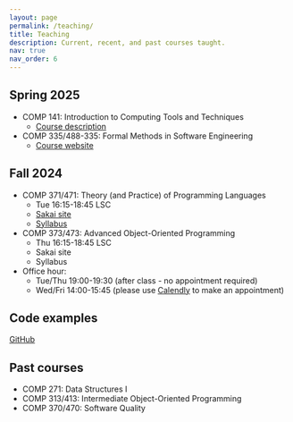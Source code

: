 ```yaml
---
layout: page
permalink: /teaching/
title: Teaching
description: Current, recent, and past courses taught.
nav: true
nav_order: 6
---
```


## Spring 2025

- COMP 141: Introduction to Computing Tools and Techniques
  - [Course description](https://catalog.luc.edu/course-descriptions/comp)
- COMP 335/488-335: Formal Methods in Software Engineering
  - [Course website](https://lucformalmethodscourse.github.io)

## Fall 2024

- COMP 371/471: Theory (and Practice) of Programming Languages
  - Tue 16:15-18:45 LSC
  - [Sakai site](https://sakai.luc.edu/portal/site/COMP_371_001_3543_1236)
  - [Syllabus](https://lucproglangcourse.github.io/syllabus.html#section-001-fall-2023)
- COMP 373/473: Advanced Object-Oriented Programming
  - Thu 16:15-18:45 LSC
  - Sakai site
  - Syllabus
- Office hour:
  - Tue/Thu 19:00-19:30 (after class - no appointment required)
  - Wed/Fri 14:00-15:45 (please use [Calendly](https://calendly.com/laufer) to make an appointment)
  
## Code examples

[GitHub](https://github.com/loyolachicagocode)

## Past courses

- COMP 271: Data Structures I
- COMP 313/413: Intermediate Object-Oriented Programming
- COMP 370/470: Software Quality
